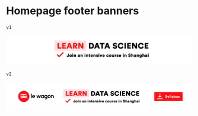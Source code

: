 # Homepage footer banners

```
v1
```

![](Banner-homepage.gif)


```
v2
```

![](Banner-homepage-v2.gif)

